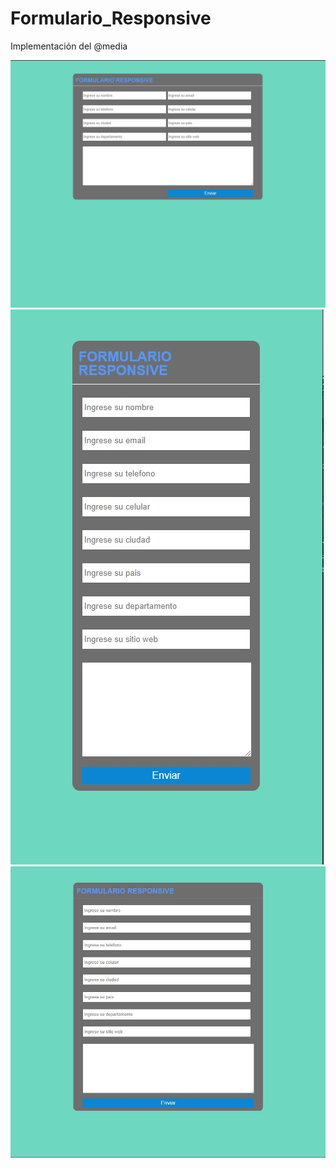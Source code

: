 # Formulario_Responsive
 Implementación del @media
 
![](screenshot/img.jpg)<br>
![](screenshot/img1.jpg)<br>
![](screenshot/img2.jpg)<br>
